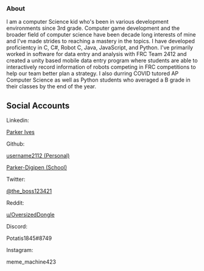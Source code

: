 ### About

I am a computer Science kid who's been in various development environments since 3rd grade. Computer game development and the broader field of computer science have been decade long interests of mine and I've made strides to reaching a mastery in the topics. I have developed proficientcy in C, C#, Robot C, Java, JavaScript, and Python. I've primarily worked in software for data entry and analysis with FRC Team 2412 and created a unity based mobile data entry program where students are able to interactively record information of robots competing in FRC competitions to help our team better plan a strategy. I also durring COVID tutored AP Computer Science as well as Python students who averaged a B grade in their classes by the end of the year.

## Social Accounts
Linkedin:

[Parker Ives](https://www.linkedin.com/in/parker-ives/)

Github:

[username2112 (Personal)](https://github.com/username2112)

[Parker-Digipen (School)](https://github.com/Parker-Digipen)

Twitter:

[@the_boss123421](https://twitter.com/the_boss123421)

Reddit:

[u/OversizedDongle](https://www.reddit.com/user/OversizedDongle)

Discord:

Potatis1845#8749

Instagram:

meme_machine423



